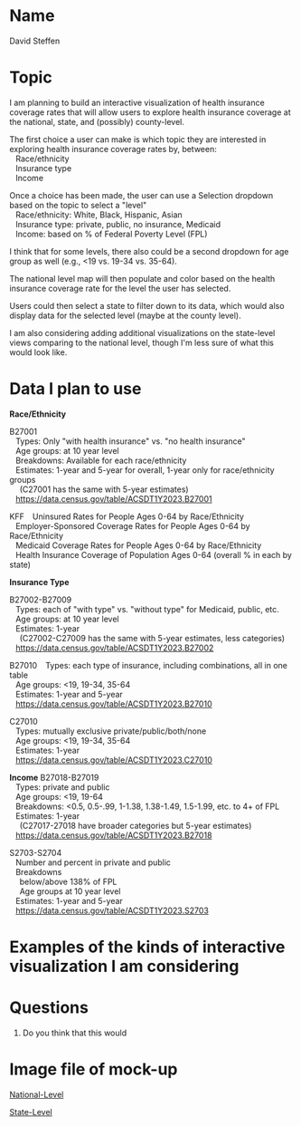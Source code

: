 # Name

David Steffen

# Topic

I am planning to build an interactive visualization of health insurance coverage rates that will allow users to explore health insurance coverage at the national, state, and (possibly) county-level.

The first choice a user can make is which topic they are interested in exploring health insurance coverage rates by, between: <br>
&ensp; Race/ethnicity <br>
&ensp; Insurance type <br>
&ensp; Income <br>

Once a choice has been made, the user can use a Selection dropdown based on the topic to select a "level" <br>
&ensp; Race/ethnicity: White, Black, Hispanic, Asian <br>
&ensp; Insurance type: private, public, no insurance, Medicaid <br>
&ensp; Income: based on % of Federal Poverty Level (FPL) <br>

I think that for some levels, there also could be a second dropdown for age group as well (e.g., <19 vs. 19-34 vs. 35-64).

The national level map will then populate and color based on the health insurance coverage rate for the level the user has selected.

Users could then select a state to filter down to its data, which would also display data for the selected level (maybe at the county level).

I am also considering adding additional visualizations on the state-level views comparing to the national level, though I'm less sure of what this would look like.


# Data I plan to use

**Race/Ethnicity**

B27001 <br>
&ensp; Types: Only "with health insurance" vs. "no health insurance" <br>
&ensp; Age groups: at 10 year level <br>
&ensp; Breakdowns: Available for each race/ethnicity <br>
&ensp; Estimates: 1-year and 5-year for overall, 1-year only for race/ethnicity groups <br>
&ensp;&ensp; (C27001 has the same with 5-year estimates) <br>
&ensp; https://data.census.gov/table/ACSDT1Y2023.B27001 <br>

KFF
&ensp; Uninsured Rates for People Ages 0-64 by Race/Ethnicity <br>
&ensp; Employer-Sponsored Coverage Rates for People Ages 0-64 by Race/Ethnicity <br>
&ensp; Medicaid Coverage Rates for People Ages 0-64 by Race/Ethnicity <br>
&ensp; Health Insurance Coverage of Population Ages 0-64 (overall % in each by state) <br>

**Insurance Type**

B27002-B27009 <br>
&ensp; Types: each of "with type" vs. "without type" for Medicaid, public, etc. <br>
&ensp; Age groups: at 10 year level <br>
&ensp; Estimates: 1-year <br>
&ensp;&ensp; (C27002-C27009 has the same with 5-year estimates, less categories) <br>
&ensp; https://data.census.gov/table/ACSDT1Y2023.B27002 <br>

B27010
&ensp; Types: each type of insurance, including combinations, all in one table <br>
&ensp; Age groups: <19, 19-34, 35-64 <br>
&ensp; Estimates: 1-year and 5-year <br>
&ensp; https://data.census.gov/table/ACSDT1Y2023.B27010 <br>

C27010 <br>
&ensp; Types: mutually exclusive private/public/both/none <br>
&ensp; Age groups: <19, 19-34, 35-64 <br>
&ensp; Estimates: 1-year <br>
&ensp; https://data.census.gov/table/ACSDT1Y2023.C27010 <br>

**Income**
B27018-B27019 <br>
&ensp; Types: private and public <br>
&ensp; Age groups: <19, 19-64 <br>
&ensp; Breakdowns: <0.5, 0.5-.99, 1-1.38, 1.38-1.49, 1.5-1.99, etc. to 4+ of FPL <br>
&ensp; Estimates: 1-year <br>
&ensp;&ensp; (C27017-27018 have broader categories but 5-year estimates) <br>
&ensp; https://data.census.gov/table/ACSDT1Y2023.B27018 <br>

S2703-S2704 <br>
&ensp; Number and percent in private and public <br>
&ensp; Breakdowns <br>
&ensp;&ensp; below/above 138% of FPL <br>
&ensp;&ensp; Age groups at 10 year level <br>
&ensp; Estimates: 1-year and 5-year <br>
&ensp; https://data.census.gov/table/ACSDT1Y2023.S2703 <br>

# Examples of the kinds of interactive visualization I am considering


# Questions

1. Do you think that this would 

# Image file of mock-up

[National-Level](scratch/mockup_1.jpeg)

[State-Level](scratch/mockup_2.jpeg)
